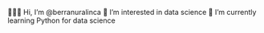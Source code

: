 👩🏻‍💻 Hi, I’m @berranuralinca
🤖 I’m interested in data science
🚀 I’m currently learning Python for data science


